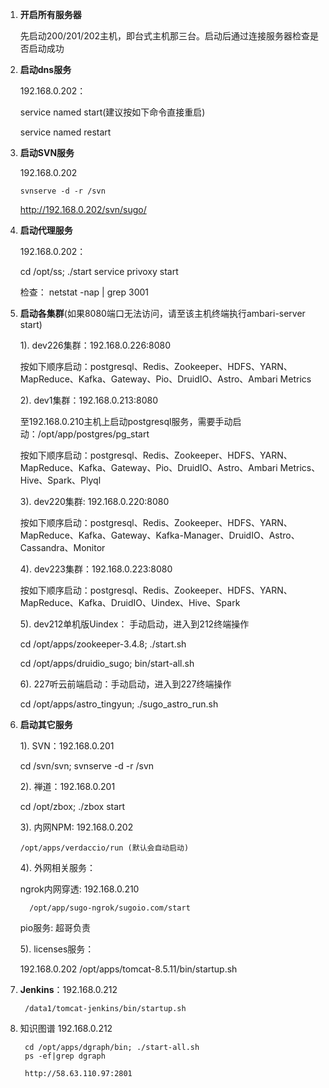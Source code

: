 1. **开启所有服务器**


    先启动200/201/202主机，即台式主机那三台。启动后通过连接服务器检查是否启动成功

1. **启动dns服务**


    192.168.0.202：
    
    service named start(建议按如下命令直接重启)
    
    service named restart

1. **启动SVN服务**  

    192.168.0.202

    `svnserve -d -r /svn`

    http://192.168.0.202/svn/sugo/

1. **启动代理服务**  

    192.168.0.202：

    cd /opt/ss; ./start
    service privoxy start

    检查： netstat -nap | grep 3001

1. **启动各集群**(如果8080端口无法访问，请至该主机终端执行ambari-server start)


    1). dev226集群：192.168.0.226:8080

    按如下顺序启动：postgresql、Redis、Zookeeper、HDFS、YARN、MapReduce、Kafka、Gateway、Pio、DruidIO、Astro、Ambari Metrics

    2). dev1集群：192.168.0.213:8080

    至192.168.0.210主机上启动postgresql服务，需要手动启动：/opt/app/postgres/pg_start

    按如下顺序启动：postgresql、Redis、Zookeeper、HDFS、YARN、MapReduce、Kafka、Gateway、Pio、DruidIO、Astro、Ambari Metrics、Hive、Spark、Plyql

    3). dev220集群: 192.168.0.220:8080

    按如下顺序启动：postgresql、Redis、Zookeeper、HDFS、YARN、MapReduce、Kafka、Gateway、Kafka-Manager、DruidIO、Astro、Cassandra、Monitor

    4). dev223集群：192.168.0.223:8080

    按如下顺序启动：postgresql、Redis、Zookeeper、HDFS、YARN、MapReduce、Kafka、DruidIO、Uindex、Hive、Spark

    5). dev212单机版Uindex： 手动启动，进入到212终端操作

    cd /opt/apps/zookeeper-3.4.8; ./start.sh

    cd /opt/apps/druidio_sugo; bin/start-all.sh

    6). 227听云前端启动：手动启动，进入到227终端操作

    cd /opt/apps/astro_tingyun; ./sugo_astro_run.sh



1. **启动其它服务**


    1). SVN：192.168.0.201

    cd /svn/svn; svnserve -d -r /svn

    2). 禅道：192.168.0.201

    cd /opt/zbox; ./zbox start

    3). 内网NPM: 192.168.0.202 
    
       /opt/apps/verdaccio/run (默认会自动启动)
    
    4). 外网相关服务：

     ngrok内网穿透: 192.168.0.210 

         /opt/app/sugo-ngrok/sugoio.com/start

    pio服务:  超哥负责
    
    5). licenses服务：

     192.168.0.202
     /opt/apps/tomcat-8.5.11/bin/startup.sh

1. **Jenkins**：192.168.0.212 

        /data1/tomcat-jenkins/bin/startup.sh

1. 知识图谱 192.168.0.212

        cd /opt/apps/dgraph/bin; ./start-all.sh
        ps -ef|grep dgraph
        
        http://58.63.110.97:2801

